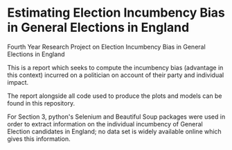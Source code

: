 # Estimating Election Incumbency Bias in General Elections in England

Fourth Year Research Project on Election Incumbency Bias in General Elections in England

This is a report which seeks to compute the incumbency bias (advantage in this context) incurred on a politician on account of their party and individual impact.

The report alongside all code used to produce the plots and models can be found in this repository.

For Section 3, python's Selenium and Beautiful Soup packages were used in order to extract information on the individual incumbency of General Election candidates in England; no data set is widely available online which gives this information.
